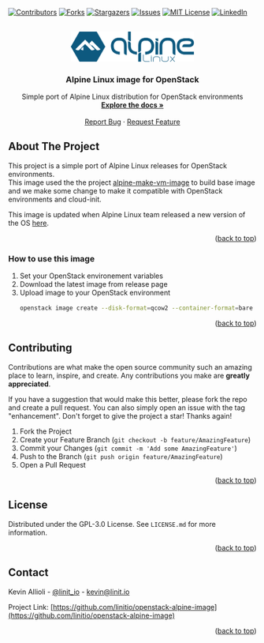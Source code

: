 <div id="top"></div>

<!-- PROJECT SHIELDS -->
[![Contributors][contributors-shield]][contributors-url]
[![Forks][forks-shield]][forks-url]
[![Stargazers][stars-shield]][stars-url]
[![Issues][issues-shield]][issues-url]
[![MIT License][license-shield]][license-url]
[![LinkedIn][linkedin-shield]][linkedin-url]


<!-- PROJECT LOGO -->
<br />
<div align="center">
  <a href="[https://github.com/linitio/repo_name](https://github.com/linitio/openstack-alpine-image)">
    <img src="images/logo.svg" alt="Logo" width="250">
  </a>

<h3 align="center">Alpine Linux image for OpenStack</h3>

  <p align="center">
    Simple port of Alpine Linux distribution for OpenStack environments
    <br />
    <a href="https://github.com/linitio/openstack-alpine-image"><strong>Explore the docs »</strong></a>
    <br />
    <br />
    <a href="https://github.com/linitio/openstack-alpine-image/issues">Report Bug</a>
    ·
    <a href="https://github.com/linitio/openstack-alpine-image/issues">Request Feature</a>
  </p>
</div>

<!-- ABOUT THE PROJECT -->
## About The Project

This project is a simple port of Alpine Linux releases for OpenStack environments.  
This image used the the project [alpine-make-vm-image](https://github.com/alpinelinux/alpine-make-vm-image "alpine-make-vm-image project") to build base image and we make some change to make it compatible with OpenStack environments and cloud-init.  

This image is updated when Alpine Linux team released a new version of the OS [here](https://alpinelinux.org/releases/ "Alpine linux Release Inventory").


<p align="right">(<a href="#top">back to top</a>)</p>

### How to use this image

1. Set your OpenStack environement variables
2. Download the latest image from release page
3. Upload image to your OpenStack environment
   ```sh
   openstack image create --disk-format=qcow2 --container-format=bare --file alpine-<VERSION>-x86_64.qcow2  'Alpine <VERSION>'
   ```

<p align="right">(<a href="#top">back to top</a>)</p>

<!-- CONTRIBUTING -->
## Contributing

Contributions are what make the open source community such an amazing place to learn, inspire, and create. Any contributions you make are **greatly appreciated**.

If you have a suggestion that would make this better, please fork the repo and create a pull request. You can also simply open an issue with the tag "enhancement".
Don't forget to give the project a star! Thanks again!

1. Fork the Project
2. Create your Feature Branch (`git checkout -b feature/AmazingFeature`)
3. Commit your Changes (`git commit -m 'Add some AmazingFeature'`)
4. Push to the Branch (`git push origin feature/AmazingFeature`)
5. Open a Pull Request

<p align="right">(<a href="#top">back to top</a>)</p>



<!-- LICENSE -->
## License

Distributed under the GPL-3.0 License. See `LICENSE.md` for more information.

<p align="right">(<a href="#top">back to top</a>)</p>



<!-- CONTACT -->
## Contact

Kevin Allioli - [@linit_io](https://twitter.com/linit_io) - kevin@linit.io

Project Link: [https://github.com/linitio/openstack-alpine-image](https://github.com/linitio/openstack-alpine-image)

<p align="right">(<a href="#top">back to top</a>)</p>


<!-- MARKDOWN LINKS & IMAGES -->
<!-- https://www.markdownguide.org/basic-syntax/#reference-style-links -->
[contributors-shield]: https://img.shields.io/github/contributors/linitio/openstack-alpine-image.svg?style=for-the-badge
[contributors-url]: https://github.com/linitio/openstack-alpine-image/graphs/contributors
[forks-shield]: https://img.shields.io/github/forks/linitio/openstack-alpine-image.svg?style=for-the-badge
[forks-url]: https://github.com/linitio/openstack-alpine-image/network/members
[stars-shield]: https://img.shields.io/github/stars/linitio/openstack-alpine-image.svg?style=for-the-badge
[stars-url]: https://github.com/linitio/openstack-alpine-image/stargazers
[issues-shield]: https://img.shields.io/github/issues/linitio/openstack-alpine-image.svg?style=for-the-badge
[issues-url]: https://github.com/linitio/openstack-alpine-image/issues
[license-shield]: https://img.shields.io/github/license/linitio/openstack-alpine-image.svg?style=for-the-badge
[license-url]: https://github.com/linitio/openstack-alpine-image/blob/master/LICENSE.md
[linkedin-shield]: https://img.shields.io/badge/-LinkedIn-black.svg?style=for-the-badge&logo=linkedin&colorB=555
[linkedin-url]: https://linkedin.com/in/kevinallioli
